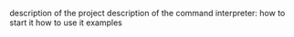 description of the project
description of the command interpreter:
 how to start it
 how to use it
 examples